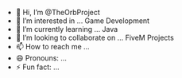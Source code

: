 - 👋 Hi, I’m @TheOrbProject
- 👀 I’m interested in ... Game Development
- 🌱 I’m currently learning ... Java
- 💞️ I’m looking to collaborate on ... FiveM Projects
- 📫 How to reach me ...
- 😄 Pronouns: ...
- ⚡ Fun fact: ...

<!---
TheOrbProject/TheOrbProject is a ✨ special ✨ repository because its `README.md` (this file) appears on your GitHub profile.
You can click the Preview link to take a look at your changes.
--->
